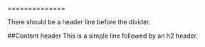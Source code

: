 ==============

There should be a header line before the divider.

##Content header
This is a simple line followed by an h2 header.
